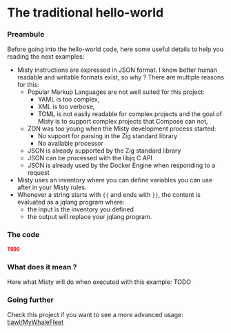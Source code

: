 # The traditional hello-world

### Preambule

Before going into the hello-world code, here some useful details to help you reading the next examples:
* Misty instructions are expressed in JSON format. I know better human readable and writable formats exist, so why ? There are multiple reasons for this:
    * Popular Markup Languages are not well suited for this project:
        * YAML is too complex,
        * XML is too verbose,
        * TOML is not easily readable for complex projects and the goal of Misty is to support complex projects that Compose can not,
    * ZON was too young when the Misty development process started:
        * No support for parsing in the Zig standard library
        * No available processor
    * JSON is already supported by the Zig standard library
    * JSON can be processed with the libjq C API
    * JSON is already used by the Docker Engine when responding to a request
* Misty uses an inventory where you can define variables you can use after in your Misty rules.
* Whenever a string starts with `{{` and ends with `}}`, the content is evaluated as a jqlang program where:
    * the input is the inventory you defined
    * the output will replace your jqlang program.

### The code

```json
TODO
```

### What does it mean ?

Here what Misty will do when executed with this example:
TODO

### Going further

Check this project if you want to see a more advanced usage: [tiawl/MyWhaleFleet](https://github.com/tiawl/MyWhaleFleet)
